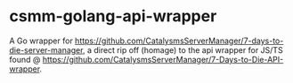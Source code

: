 # csmm-golang-api-wrapper
A Go wrapper for https://github.com/CatalysmsServerManager/7-days-to-die-server-manager, a direct rip off (homage) to the api wrapper for JS/TS found @ https://github.com/CatalysmsServerManager/7-Days-to-Die-API-wrapper.
